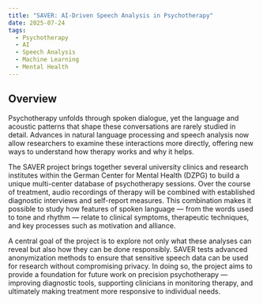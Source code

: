 ```yaml
---
title: "SAVER: AI-Driven Speech Analysis in Psychotherapy"
date: 2025-07-24
tags:
  - Psychotherapy
  - AI
  - Speech Analysis
  - Machine Learning
  - Mental Health
---
```


## Overview

Psychotherapy unfolds through spoken dialogue, yet the language and acoustic patterns that shape these conversations are rarely studied in detail. Advances in natural language processing and speech analysis now allow researchers to examine these interactions more directly, offering new ways to understand how therapy works and why it helps.

The SAVER project brings together several university clinics and research institutes within the German Center for Mental Health (DZPG) to build a unique multi-center database of psychotherapy sessions. Over the course of treatment, audio recordings of therapy will be combined with established diagnostic interviews and self-report measures. This combination makes it possible to study how features of spoken language — from the words used to tone and rhythm — relate to clinical symptoms, therapeutic techniques, and key processes such as motivation and alliance.

A central goal of the project is to explore not only what these analyses can reveal but also how they can be done responsibly. SAVER tests advanced anonymization methods to ensure that sensitive speech data can be used for research without compromising privacy. In doing so, the project aims to provide a foundation for future work on precision psychotherapy — improving diagnostic tools, supporting clinicians in monitoring therapy, and ultimately making treatment more responsive to individual needs.